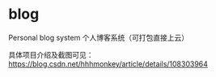 # blog
Personal blog system   个人博客系统（可打包直接上云）

具体项目介绍及截图可见：https://blog.csdn.net/hhhmonkey/article/details/108303964
